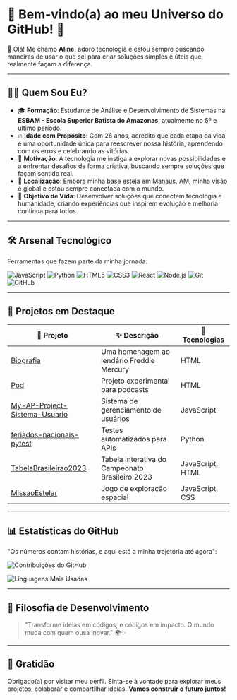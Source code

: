 # 🌟 Bem-vindo(a) ao meu Universo do GitHub! 🌟

👋 Olá! Me chamo **Aline**, adoro tecnologia e estou sempre buscando maneiras de usar o que sei para criar soluções simples e úteis que realmente façam a diferença.

---

## 🧑‍💻 Quem Sou Eu?

- 🎓 **Formação**: Estudante de Análise e Desenvolvimento de Sistemas na **ESBAM - Escola Superior Batista do Amazonas**, atualmente no 5º e último período.
- 🔥 **Idade com Propósito**: Com 26 anos, acredito que cada etapa da vida é uma oportunidade única para reescrever nossa história, aprendendo com os erros e celebrando as vitórias.
- 🌟 **Motivação**: A tecnologia me instiga a explorar novas possibilidades e a enfrentar desafios de forma criativa, buscando sempre soluções que façam sentido  real.
- 📍 **Localização**: Embora minha base esteja em Manaus, AM, minha visão é global e estou sempre conectada com o mundo.
- 🎯 **Objetivo de Vida**: Desenvolver soluções que conectem tecnologia e humanidade, criando experiências que inspirem evolução e melhoria contínua para todos.


---

## 🛠️ Arsenal Tecnológico

Ferramentas que fazem parte da minha jornada:

![JavaScript](https://img.shields.io/badge/-JavaScript-F7DF1E?logo=javascript&logoColor=black&style=flat)
![Python](https://img.shields.io/badge/-Python-3776AB?logo=python&logoColor=white&style=flat)
![HTML5](https://img.shields.io/badge/-HTML5-E34F26?logo=html5&logoColor=white&style=flat)
![CSS3](https://img.shields.io/badge/-CSS3-1572B6?logo=css3&logoColor=white&style=flat)
![React](https://img.shields.io/badge/-React-61DAFB?logo=react&logoColor=black&style=flat)
![Node.js](https://img.shields.io/badge/-Node.js-339933?logo=node.js&logoColor=white&style=flat)
![Git](https://img.shields.io/badge/-Git-F05032?logo=git&logoColor=white&style=flat)
![GitHub](https://img.shields.io/badge/-GitHub-181717?logo=github&logoColor=white&style=flat)

---

## 🚀 Projetos em Destaque

| 🌟 **Projeto**                           | ✨ **Descrição**                                  | 🔧 **Tecnologias** |
|-----------------------------------------|-----------------------------------------------|-------------------|
| [Biografia](https://github.com/alin332r/Biografia)       | Uma homenagem ao lendário Freddie Mercury       | HTML              |
| [Pod](https://github.com/alin332r/Pod)                  | Projeto experimental para podcasts             | HTML              |
| [My-AP-Project-Sistema-Usuario](https://github.com/alin332r/My-AP-Project-Sistema-Usuario) | Sistema de gerenciamento de usuários            | JavaScript        |
| [feriados-nacionais-pytest](https://github.com/alin332r/feriados-nacionais-pytest) | Testes automatizados para APIs                 | Python           |
| [TabelaBrasileirao2023](https://github.com/alin332r/TabelaBrasileirao2023) | Tabela interativa do Campeonato Brasileiro 2023 | JavaScript, HTML  |
| [MissaoEstelar](https://github.com/alin332r/MissaoEstelar) | Jogo de exploração espacial                    | JavaScript, CSS   |

---


## 📊 Estatísticas do GitHub

"Os números contam histórias, e aqui está a minha trajetória até agora":

![Contribuições do GitHub](https://github-readme-streak-stats.herokuapp.com/?user=alin332r&theme=dark&hide_border=true)

![Linguagens Mais Usadas](https://github-readme-stats.vercel.app/api/top-langs/?username=alin332r&layout=compact&theme=dark&hide_border=true)

---

## 🌈 Filosofia de Desenvolvimento

> "Transforme ideias em códigos, e códigos em impacto. O mundo muda com quem ousa inovar." 🌍✨

---

## 🎉 Gratidão

Obrigado(a) por visitar meu perfil. Sinta-se à vontade para explorar meus projetos, colaborar e compartilhar ideias. **Vamos construir o futuro juntos!**
